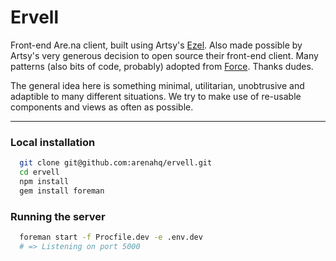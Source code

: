 # Ervell

Front-end Are.na client, built using Artsy's [Ezel](https://github.com/artsy/ezel). Also made possible by Artsy's very generous decision to open source their front-end client. Many patterns (also bits of code, probably) adopted from [Force](https://github.com/artsy/force-public). Thanks dudes.

The general idea here is something minimal, utilitarian, unobtrusive and adaptible to many different situations. We try to make use of re-usable components and views as often as possible.

* * *

### Local installation

```bash
  git clone git@github.com:arenahq/ervell.git
  cd ervell
  npm install
  gem install foreman
```

### Running the server

```bash
  foreman start -f Procfile.dev -e .env.dev
  # => Listening on port 5000
```
